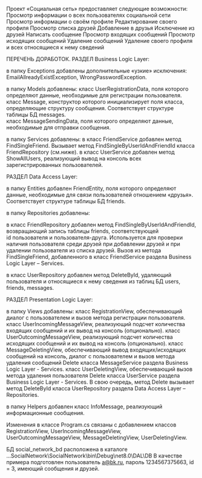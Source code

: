 Проект «Социальная сеть» предоставляет следующие возможности:
  Просмотр информации о всех пользователях социальной сети
  Просмотр информации о своём профиле
  Редактирование своего профиля
  Просмотр списка друзей 
  Добавление в друзья
  Исключение из друзей 
  Написать сообщение
  Просмотр входящих сообщений
  Просмотр исходящих сообщений
  Удаление сообщений
  Удаление своего профиля и всех относящиеся к нему сведений

ПЕРЕЧЕНЬ ДОРАБОТОК.
РАЗДЕЛ Business Logic Layer:

в папку Exceptions добавлены дополнительные «узкие» исключения: EmailAllreadyExistException, WrongPasswordException.

в папку Models добавлены:
  класс UserRegistrationData, поля которого определяют данные, необходимые для регистрации пользователя.
  класс Message, конструктор которого инициализирует поля класса, определяющие структуру сообщения. Соответствует структуре     
  таблицы БД messages.   
  класс MessageSendingData, поля которого определяют данные, необходимые для отправки сообщения.

в папку Services добавлены: 
  в класс FriendService добавлен метод FindSingleFriend. Вызывает метод FindSingleByUserIdAndFriendId класса FriendRepository 
  (см.ниже).
  в класс UserService добавлен метод ShowAllUsers, реализующий вывод на консоль всех зарегистрированных пользователей.

РАЗДЕЛ Data Access Layer:

в папку Entities добавлен FriendEntity, поля которого определяют данные, необходимые для связи пользователей отношением «друзья». Соответствует структуре таблицы БД friends.  

в папку Repositories добавлены:

  в класс FriendRepository добавлен метод FindSingleByUserIdAndFriendId, возвращающий запись таблицы friends, соответствующей   
  id пользователя и пользователя-друга. Используется для проверки наличия пользователя среди друзей при добавлении друзей и при   удалении пользователя из списка друзей. Вызов из метода FindSingleFriend, добавленного в класс FriendService раздела Business   Logic Layer – Services.
  
  в класс UserRepository добавлен метод DeleteById, удаляющий пользователя и относящиеся к нему сведения из таблиц БД users,   
  friends, messages.

РАЗДЕЛ Presentation Logic Layer:

в папку Views добавлены: 
  класс RegistrationView, обеспечивающий диалог с пользователем и вызов метода регистрации пользователя.
  класс UserIncomingMessageView, реализующий подсчет количества входящих сообщений и их вывод на консоль (опционально).
  класс UserOutcomingMessageView, реализующий подсчет количества исходящих сообщений и их вывод на консоль (опционально).
  класс MessageDeletingView, обеспечивающий вывод входящих/исходящих сообщений на консоль, диалог с пользователем и вызов 
  метода удаления сообщений Delete класса MessageService раздела Business Logic Layer - Services.
  класс UserDeletingView, обеспечивающий вызов метода удаления пользователя Delete класса UserService раздела Business Logic 
  Layer - Services. В свою очередь, метод Delete вызывает метод DeleteById класса UserRepository раздела Data Access Layer – 
  Repositories.

в папку Helpers добавлен класс InfoMessage, реализующий информационные сообщения.

Изменения в классе Program.cs связаны с добавлением классов RegistrationView, UserIncomingMessageView, UserOutcomingMessageView, MessageDeletingView, UserDeletingView.

БД social_network_bd расположена в каталоге ...SocialNetwork\SocialNetwork\bin\Debug\net8.0\DAL\DB
В качестве примера подготовлен пользователь a@bk.ru, пароль 1234567375663, id = 3, имеющий сообщения и друзей.
